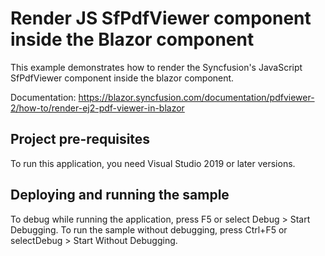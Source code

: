 # Render JS SfPdfViewer component inside the Blazor component
This example demonstrates how to render the Syncfusion's JavaScript SfPdfViewer component inside the blazor component.

Documentation: https://blazor.syncfusion.com/documentation/pdfviewer-2/how-to/render-ej2-pdf-viewer-in-blazor

## Project pre-requisites
To run this application, you need Visual Studio 2019 or later versions.

## Deploying and running the sample
To debug while running the application, press F5 or select Debug > Start Debugging. To run the sample without debugging, press Ctrl+F5 or selectDebug > Start Without Debugging.